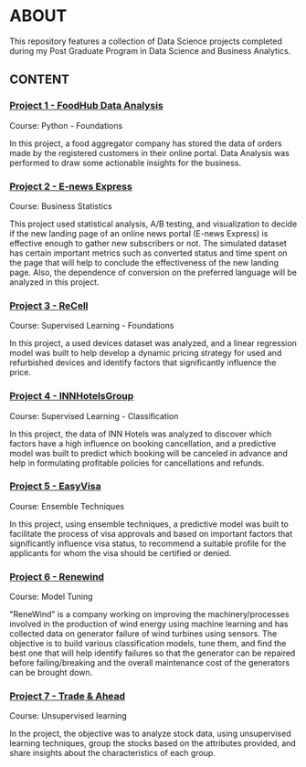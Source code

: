 # ABOUT

This repository features a collection of Data Science projects completed during my Post Graduate Program in Data Science and Business Analytics.

## CONTENT

### [Project 1 - FoodHub Data Analysis](https://github.com/aishatyusuf/pgp-dsba-projects/tree/master/Project%201%20-%20FoodHub%20Data%20Analysis)

Course: Python - Foundations

In this project, a food aggregator company has stored the data of orders made by the registered customers in their online portal. Data Analysis was performed to draw some actionable insights for the business.

### [Project 2 - E-news Express](https://github.com/aishatyusuf/pgp-dsba-projects/tree/master/Project%202%20-%20E-news%20Express)

Course: Business Statistics

This project used statistical analysis, A/B testing, and visualization to decide if the new landing page of an online news portal (E-news Express) is effective enough to gather new subscribers or not. The simulated dataset has certain important metrics such as converted status and time spent on the page that will help to conclude the effectiveness of the new landing page. Also, the dependence of conversion on the preferred language will be analyzed in this project.

### [Project 3 - ReCell](https://github.com/aishatyusuf/pgp-dsba-projects/tree/master/Project%203%20-%20ReCell)

Course: Supervised Learning - Foundations

In this project, a used devices dataset was analyzed, and a linear regression model was built to help develop a dynamic pricing strategy for used and refurbished devices and identify factors that significantly influence the price.

### [Project 4 - INNHotelsGroup](https://github.com/aishatyusuf/pgp-dsba-projects/tree/master/Project%204%20-%20INNHotelsGroup)

Course: Supervised Learning - Classification

In this project, the data of INN Hotels was analyzed to discover which factors have a high influence on booking cancellation, and a predictive model was built to predict which booking will be canceled in advance and help in formulating profitable policies for cancellations and refunds.

### [Project 5 - EasyVisa](https://github.com/aishatyusuf/pgp-dsba-projects/tree/master/Project%205%20-%20EasyVisa)

Course: Ensemble Techniques

In this project, using ensemble techniques, a predictive model was built to facilitate the process of visa approvals and based on important factors that significantly influence visa status, to recommend a suitable profile for the applicants for whom the visa should be certified or denied.


### [Project 6 - Renewind](https://github.com/aishatyusuf/pgp-dsba-projects/tree/master/Project%206%20-%20Renewind)

Course: Model Tuning

"ReneWind" is a company working on improving the machinery/processes involved in the production of wind energy using machine learning and has collected data on generator failure of wind turbines using sensors. The objective is to build various classification models, tune them, and find the best one that will help identify failures so that the generator can be repaired before failing/breaking and the overall maintenance cost of the generators can be brought down.

### [Project 7 - Trade & Ahead](https://github.com/aishatyusuf/pgp-dsba-projects/tree/master/Project%207%20-%20Trade%20%26%20Ahead)


Course: Unsupervised learning

In the project, the objective was to analyze stock data, using unsupervised learning techniques, group the stocks based on the attributes provided, and share insights about the characteristics of each group.
